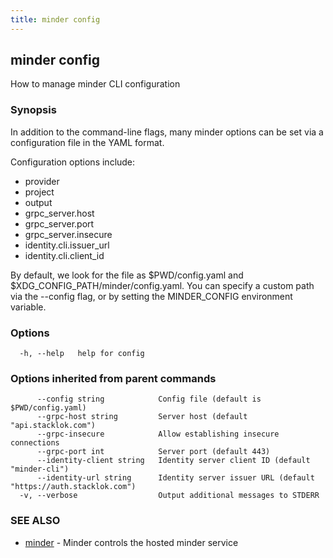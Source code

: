 ```yaml
---
title: minder config
---
```

## minder config

How to manage minder CLI configuration

### Synopsis

In addition to the command-line flags, many minder options can be set via a configuration file in the YAML format.

Configuration options include:
- provider
- project
- output
- grpc_server.host
- grpc_server.port
- grpc_server.insecure
- identity.cli.issuer_url
- identity.cli.client_id

By default, we look for the file as $PWD/config.yaml and $XDG_CONFIG_PATH/minder/config.yaml. You can specify a custom path via the --config flag, or by setting the MINDER_CONFIG environment variable.

### Options

```
  -h, --help   help for config
```

### Options inherited from parent commands

```
      --config string            Config file (default is $PWD/config.yaml)
      --grpc-host string         Server host (default "api.stacklok.com")
      --grpc-insecure            Allow establishing insecure connections
      --grpc-port int            Server port (default 443)
      --identity-client string   Identity server client ID (default "minder-cli")
      --identity-url string      Identity server issuer URL (default "https://auth.stacklok.com")
  -v, --verbose                  Output additional messages to STDERR
```

### SEE ALSO

* [minder](minder.md)	 - Minder controls the hosted minder service

